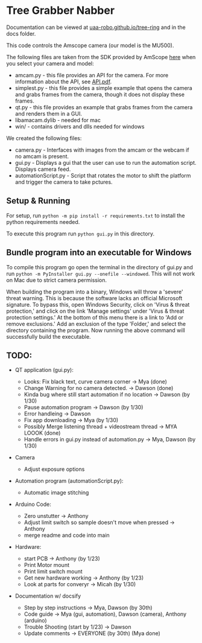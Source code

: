 # Tree Grabber Nabber

Documentation can be viewed at [uaa-robo.github.io/tree-ring](https://uaa-robo.github.io/tree-ring/) and in the docs folder.

This code controls the Amscope camera (our model is the MU500).

The following files are taken from the SDK provided by AmScope [here](https://amscope.com/pages/software-downloads) when you select your camera and model:
* amcam.py - this file provides an API for the camera. For more information about the API, see [API.pdf](API.pdf).
* simplest.py - this file provides a simple example that opens the camera and grabs frames from the camera, though it does not display these frames.
* qt.py - this file provides an example that grabs frames from the camera and renders them in a GUI.
* libamacam.dylib - needed for mac
* win/ - contains drivers and dlls needed for windows

We created the following files:
* camera.py - Interfaces with images from the amcam or the webcam if no amcam is present.
* gui.py - Displays a gui that the user can use to run the automation script. Displays camera feed.
* automationScript.py -  Script that rotates the motor to shift the platform and trigger the camera to take pctures.


## Setup & Running
For setup, run `python -m pip install -r requirements.txt` to install the python requirements needed.

To execute this program run `python gui.py` in this directory.

## Bundle program into an executable for Windows
To compile this program go open the terminal in the directory of gui.py and run `python -m PyInstaller gui.py --onefile --windowed`. This will not work on Mac due to strict camera permission.

When building the program into a binary, Windows will throw a 'severe' threat warning. This is
because the software lacks an official Microsoft signature. To bypass this, open Windows Security,
click on 'Virus & threat protection,' and click on the link 'Manage settings' under 'Virus & threat
protection settings.' At the bottom of this menu there is a link to 'Add or remove exclusions.'
Add an exclusion of the type 'Folder,' and select the directory containing the program. Now running
the above command will successfully build the executable.

## TODO:
- QT application (gui.py):
    - Looks: Fix black text, curve camera corner -> Mya (done)
    - Change Warning for no camera detected. -> Dawson (done)
    - Kinda bug where still start automation if no location -> Dawson (by 1/30)
    - Pause automation program  -> Dawson (by 1/30)
    - Error handleing -> Dawson
    - Fix app downloading -> Mya (by 1/30)
    - Possibly Merge listening thread + videostream thread -> MYA LOOOK (done)
    - Handle errors in gui.py instead of automation.py -> Mya, Dawson (by 1/30)

- Camera
    - Adjust exposure options

- Automation program (automationScript.py):
    - Automatic image stitching

- Arduino Code:
    - Zero unstutter  -> Anthony
    - Adjust limit switch so sample doesn't move when pressed  -> Anthony
    - merge readme and code into main

- Hardware:
    - start PCB -> Anthony (by 1/23)
    - Print Motor mount
    - Print limit switch mount
    - Get new hardware working -> Anthony (by 1/23)
    - Look at parts for converyr -> Micah (by 1/30)

- Documentation w/ docsify
    - Step by step instructions -> Mya, Dawson (by 30th)
    - Code guide -> Mya (gui, automation), Dawson (camera), Anthony (arduino)
    - Trouble Shooting (start by 1/23) -> Dawson
    - Update comments -> EVERYONE (by 30th) (Mya done)
